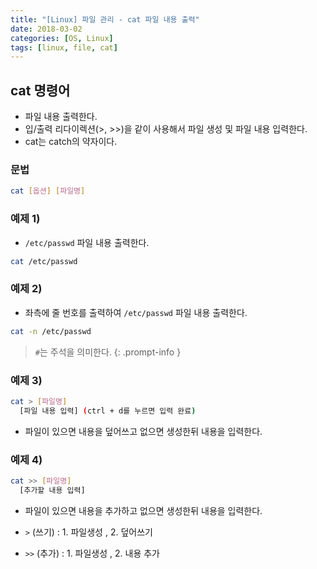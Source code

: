 ```yaml
---
title: "[Linux] 파일 관리 - cat 파일 내용 출력"
date: 2018-03-02
categories: [OS, Linux]
tags: [linux, file, cat]
---
```


## cat 명령어

- 파일 내용 출력한다.
- 입/출력 리다이렉션(>, >>)을 같이 사용해서 파일 생성 및 파일 내용 입력한다.
- cat는 catch의 약자이다.

### 문법

```bash
cat [옵션] [파일명]
```

### 예제 1)

- `/etc/passwd` 파일 내용 출력한다.

```bash
cat /etc/passwd
```

### 예제 2)

- 좌측에 줄 번호를 출력하여 `/etc/passwd` 파일 내용 출력한다.

```bash
cat -n /etc/passwd
```

> `#`는 주석을 의미한다.
{: .prompt-info }

### 예제 3)

```bash
cat > [파일명]
  [파일 내용 입력] (ctrl + d를 누르면 입력 완료)
```

- 파일이 있으면 내용을 덮어쓰고 없으면 생성한뒤 내용을 입력한다.

### 예제 4)

```bash
cat >> [파일명]
  [추가할 내용 입력]
```

- 파일이 있으면 내용을 추가하고 없으면 생성한뒤 내용을 입력한다.

- `>` (쓰기) : 1. 파일생성 , 2. 덮어쓰기
- `>>` (추가) : 1. 파일생성 , 2. 내용 추가
